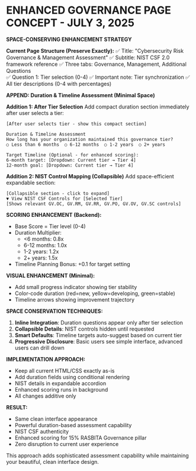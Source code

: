 ENHANCED GOVERNANCE PAGE CONCEPT - JULY 3, 2025
===============================================

**SPACE-CONSERVING ENHANCEMENT STRATEGY**

**Current Page Structure (Preserve Exactly):**
✅ Title: "Cybersecurity Risk Governance & Management Assessment"
✅ Subtitle: NIST CSF 2.0 framework reference
✅ Three tabs: Governance, Management, Additional Questions  
✅ Question 1: Tier selection (0-4)
✅ Important note: Tier synchronization
✅ All tier descriptions (0-4 with percentages)

**APPEND: Duration & Timeline Assessment (Minimal Space)**

**Addition 1: After Tier Selection**
Add compact duration section immediately after user selects a tier:

```
[After user selects tier - show this compact section]

Duration & Timeline Assessment
How long has your organization maintained this governance tier?
○ Less than 6 months  ○ 6-12 months  ○ 1-2 years  ○ 2+ years

Target Timeline (Optional - for enhanced scoring):
6-month target: [Dropdown: Current tier → Tier 4]
12-month goal: [Dropdown: Current tier → Tier 4]
```

**Addition 2: NIST Control Mapping (Collapsible)**
Add space-efficient expandable section:

```
[Collapsible section - click to expand]
▼ View NIST CSF Controls for [Selected Tier] 
[Shows relevant GV.OC, GV.RM, GV.RR, GV.PO, GV.OV, GV.SC controls]
```

**SCORING ENHANCEMENT (Backend):**
- Base Score = Tier level (0-4)
- Duration Multiplier:
  - <6 months: 0.8x
  - 6-12 months: 1.0x  
  - 1-2 years: 1.2x
  - 2+ years: 1.5x
- Timeline Planning Bonus: +0.1 for target setting

**VISUAL ENHANCEMENT (Minimal):**
- Add small progress indicator showing tier stability
- Color-code duration (red=new, yellow=developing, green=stable)
- Timeline arrows showing improvement trajectory

**SPACE CONSERVATION TECHNIQUES:**
1. **Inline Integration**: Duration questions appear only after tier selection
2. **Collapsible Details**: NIST controls hidden until requested
3. **Smart Defaults**: Timeline targets auto-suggest based on current tier
4. **Progressive Disclosure**: Basic users see simple interface, advanced users can drill down

**IMPLEMENTATION APPROACH:**
- Keep all current HTML/CSS exactly as-is
- Add duration fields using conditional rendering
- NIST details in expandable accordion
- Enhanced scoring runs in background
- All changes additive only

**RESULT:**
- Same clean interface appearance
- Powerful duration-based assessment capability
- NIST CSF authenticity
- Enhanced scoring for 15% RASBITA Governance pillar
- Zero disruption to current user experience

This approach adds sophisticated assessment capability while maintaining your beautiful, clean interface design.